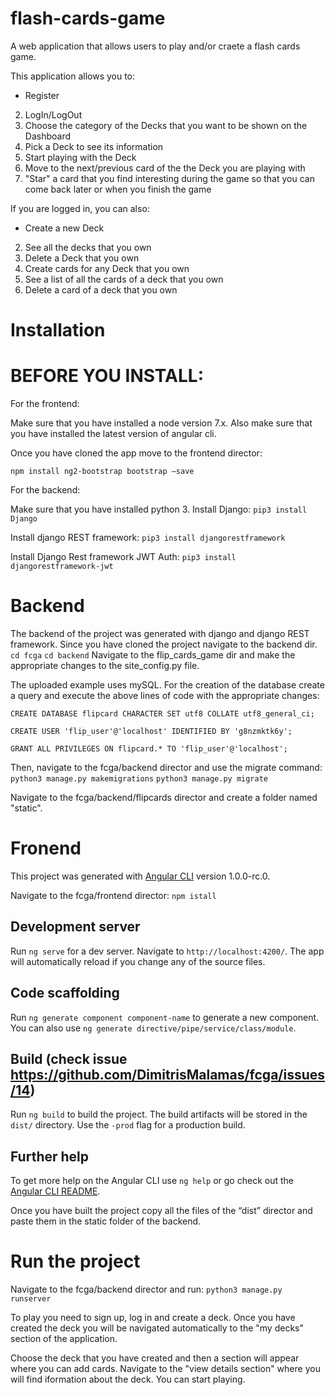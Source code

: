 ﻿# flash-cards-game
A web application that allows users to play and/or craete a flash cards game.

This application allows you to:
-   Register
2. LogIn/LogOut
3. Choose the category of the Decks that you want to be shown on the Dashboard
4. Pick a Deck to see its information 
5. Start playing with the Deck
6. Move to the next/previous card of the the Deck you are playing with
7. "Star" a card that you find interesting during the game so that you can come back later or when you finish the game

If you are logged in, you can also:
-  Create a new Deck
2. See all the decks that you own
3. Delete a Deck that you own
4. Create cards for any Deck that you own
5. See a list of all the cards of a deck that you own
6. Delete a card of a deck that you own 

# Installation

# BEFORE YOU INSTALL:
For the frontend:

Make sure that you have installed a node version 7.x.
Also make sure that you have installed the latest version of angular cli.

Once you have cloned the app move to the frontend director:

`npm install ng2-bootstrap bootstrap –save`

For the backend:

Make sure that you have installed python 3.
Install Django:
`pip3 install Django`

Install django REST framework:
`pip3 install djangorestframework`

Install Django Rest framework JWT Auth:
`pip3 install djangorestframework-jwt`

# Backend

The backend of the project was generated with django and django REST framework.
Since you have cloned the project navigate to the backend dir.
`cd fcga`
`cd backend`
Navigate to the flip_cards_game dir and make the appropriate changes to the site_config.py file.

The uploaded example uses mySQL. For the creation of the database create a query and execute the above lines of code with the appropriate changes:

`CREATE DATABASE flipcard CHARACTER SET utf8 COLLATE utf8_general_ci;`

`CREATE USER 'flip_user'@'localhost' IDENTIFIED BY 'g8nzmktk6y';`

`GRANT ALL PRIVILEGES ON flipcard.* TO 'flip_user'@'localhost';`

Then, navigate to the fcga/backend director and use the migrate command:
`python3 manage.py makemigrations`
`python3 manage.py migrate`


Navigate to the fcga/backend/flipcards director and create a folder named "static". 

# Fronend

This project was generated with [Angular CLI](https://github.com/angular/angular-cli) version 1.0.0-rc.0.

Navigate to the fcga/frontend director:
`npm istall`

## Development server
Run `ng serve` for a dev server. Navigate to `http://localhost:4200/`. The app will automatically reload if you change any of the source files.

## Code scaffolding

Run `ng generate component component-name` to generate a new component. You can also use `ng generate directive/pipe/service/class/module`.

## Build (check issue https://github.com/DimitrisMalamas/fcga/issues/14)

Run `ng build` to build the project. The build artifacts will be stored in the `dist/` directory. Use the `-prod` flag for a production build.


## Further help

To get more help on the Angular CLI use `ng help` or go check out the [Angular CLI README](https://github.com/angular/angular-cli/blob/master/README.md).


Once you have built the project copy all the files of the “dist” director and paste them in the static folder of the backend.


# Run the project
Navigate to the fcga/backend director and run:
`python3 manage.py runserver`

To play you need to sign up, log in and create a deck. Once you have created the deck you will be navigated automatically to the "my decks" section of the application. 

Choose the deck that you have created and then a section will appear where you can add cards. Navigate to the "view details section" where you will find iformation about the deck. You can start playing. 
